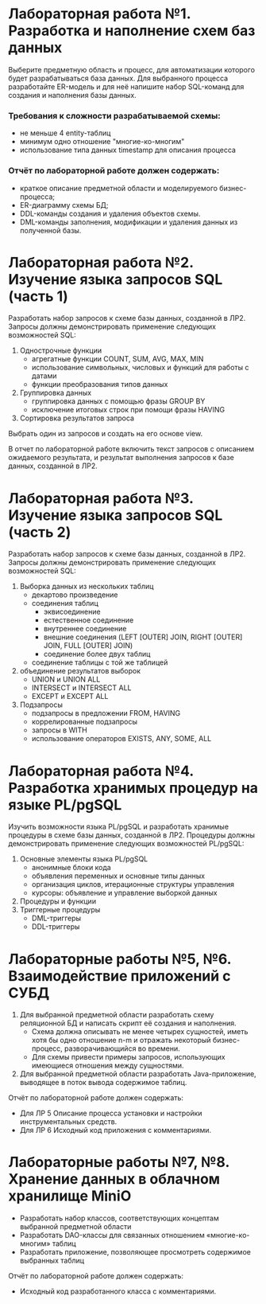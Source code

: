 # Лабораторная работа №1. Разработка и наполнение схем баз данных

Выберите предметную область и процесс, для автоматизации которого будет разрабатываться база данных. Для выбранного процесса разработайте ER-модель и для неё напишите набор SQL-команд для создания и наполнения базы данных.

### Требования к сложности разрабатываемой схемы:

- не меньше 4 entity-таблиц
- минимум одно отношение "многие-ко-многим"
- использование типа данных timestamp для описания процесса

### Отчёт по лабораторной работе должен содержать:

- краткое описание предметной области и моделируемого бизнес-процесса;
- ER-диаграмму схемы БД;
- DDL-команды создания и удаления объектов схемы.
- DML-команды заполнения, модификации и удаления данных из полученной базы.

# Лабораторная работа №2. Изучение языка запросов SQL (часть 1)

Разработать набор запросов к схеме базы данных, созданной в ЛР2. Запросы должны демонстрировать применение следующих возможностей SQL:

1. Однострочные функции
   - агрегатные функции COUNT, SUM, AVG, MAX, MIN
   - использование символьных, числовых и функций для работы с датами
   - функции преобразования типов данных
2. Группировка данных
   - группировка данных с помощью фразы GROUP BY
   - исключение итоговых строк при помощи фразы HAVING
3. Сортировка результатов запроса

Выбрать один из запросов и создать на его основе view.

В отчет по лабораторной работе включить текст запросов с описанием ожидаемого результата, и результат выполнения запросов к базе данных, созданной в ЛР2.

# Лабораторная работа №3. Изучение языка запросов SQL (часть 2)

Разработать набор запросов к схеме базы данных, созданной в ЛР2. Запросы должны демонстрировать применение следующих возможностей SQL:

1. Выборка данных из нескольких таблиц
   - декартово произведение
   - соединения таблиц
     - эквисоединение
     - естественное соединение
     - внутреннее соединение
     - внешние соединения (LEFT [OUTER] JOIN, RIGHT [OUTER] JOIN, FULL [OUTER] JOIN)
     - соединение более двух таблиц
   - соединение таблицы с той же таблицей
2. объединение результатов выборок
   - UNION и UNION ALL
   - INTERSECT и INTERSECT ALL
   - EXCEPT и EXCEPT ALL
3. Подзапросы
   - подзапросы в предложении FROM, HAVING
   - коррелированные подзапросы
   - запросы в WITH
   - использование операторов EXISTS, ANY, SOME, ALL

# Лабораторная работа №4. Разработка хранимых процедур на языке PL/pgSQL

Изучить возможности языка PL/pgSQL и разработать хранимые процедуры в схеме базы данных, созданной в ЛР2. Процедуры должны демонстрировать применение следующих возможностей PL/pgSQL:

1. Основные элементы языка PL/pgSQL
   - анонимные блоки кода
   - объявления переменных и основные типы данных
   - организация циклов, итерационные структуры управления
   - курсоры: объявление и управление выборкой данных
2. Процедуры и функции
3. Триггерные процедуры
   - DML-триггеры
   - DDL-триггеры

# Лабораторные работы №5, №6. Взаимодействие приложений с СУБД

1. Для выбранной предметной области разработать схему реляционной БД и написать скрипт её создания и наполнения.
   - Схема должна описывать не менее четырех сущностей, иметь хотя бы одно отношение n-m и отражать некоторый бизнес-процесс, разворачивающийся во времени.
   - Для схемы привести примеры запросов, использующих имеющиеся отношения между сущностями.
2. Для выбранной предметной области разработать Java-приложение, выводящее в поток вывода содержимое таблиц.

Отчёт по лабораторной работе должен содержать:

- Для ЛР 5 Описание процесса установки и настройки инструментальных средств.
- Для ЛР 6 Исходный код приложения с комментариями.

# Лабораторные работы №7, №8. Хранение данных в облачном хранилище MiniO

- Разработать набор классов, соответствующих концептам выбранной предметной области
- Разработать DAO-классы для связанных отношением «многие-ко-многим» таблиц
- Разработать приложение, позволяющее просмотреть содержимое выбранных таблиц

Отчёт по лабораторной работе должен содержать:

- Исходный код разработанного класса с комментариями.
